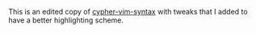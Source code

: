 This is an edited copy of [cypher-vim-syntax](https://github.com/neo4j-contrib/cypher-vim-syntax) with tweaks that I added to have a better highlighting scheme.
